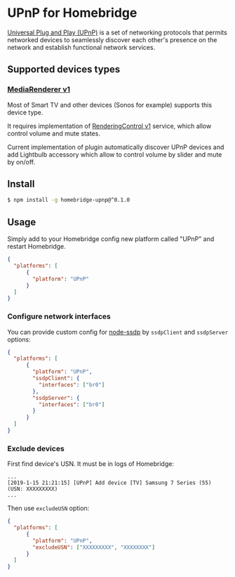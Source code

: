 # UPnP for Homebridge

[Universal Plug and Play (UPnP)](http://upnp.org/resources/documents/UPnP_UDA_tutorial_July2014.pdf) is a set of networking protocols that permits networked devices to seamlessly discover each other's presence on the network and establish functional network services.

## Supported devices types

### [MediaRenderer v1](http://upnp.org/specs/av/UPnP-av-MediaRenderer-v1-Device.pdf)

Most of Smart TV and other devices (Sonos for example) supports this device type.

It requires implementation of [RenderingControl v1](http://upnp.org/specs/av/UPnP-av-RenderingControl-v1-Service.pdf) service,
 which allow control volume and mute states.
 
Current implementation of plugin automatically discover UPnP devices and add Lightbulb accessory
which allow to control volume by slider and mute by on/off.


## Install

```bash
$ npm install -g homebridge-upnp@^0.1.0
```

## Usage

Simply add to your Homebridge config new platform called "UPnP" and restart Homebridge.

```json
{
  "platforms": [
      {
        "platform": "UPnP"
      }
  ]
}
```

### Configure network interfaces

You can provide custom config for [node-ssdp](https://github.com/diversario/node-ssdp/tree/v4.0.0) by `ssdpClient` and `ssdpServer` options:

```json
{
  "platforms": [
      {
        "platform": "UPnP",
        "ssdpClient": {
          "interfaces": ["br0"]
        },
        "ssdpServer": {
          "interfaces": ["br0"]
        }
      }
  ]
}
```

### Exclude devices

First find device's USN. It must be in logs of Homebridge:

```
...
[2019-1-15 21:21:15] [UPnP] Add device [TV] Samsung 7 Series (55) (USN: XXXXXXXXX)
...
```

Then use `excludeUSN` option:

```json
{
  "platforms": [
      {
        "platform": "UPnP",
        "excludeUSN": ["XXXXXXXXX", "XXXXXXXX"]
      }
  ]
}
```
